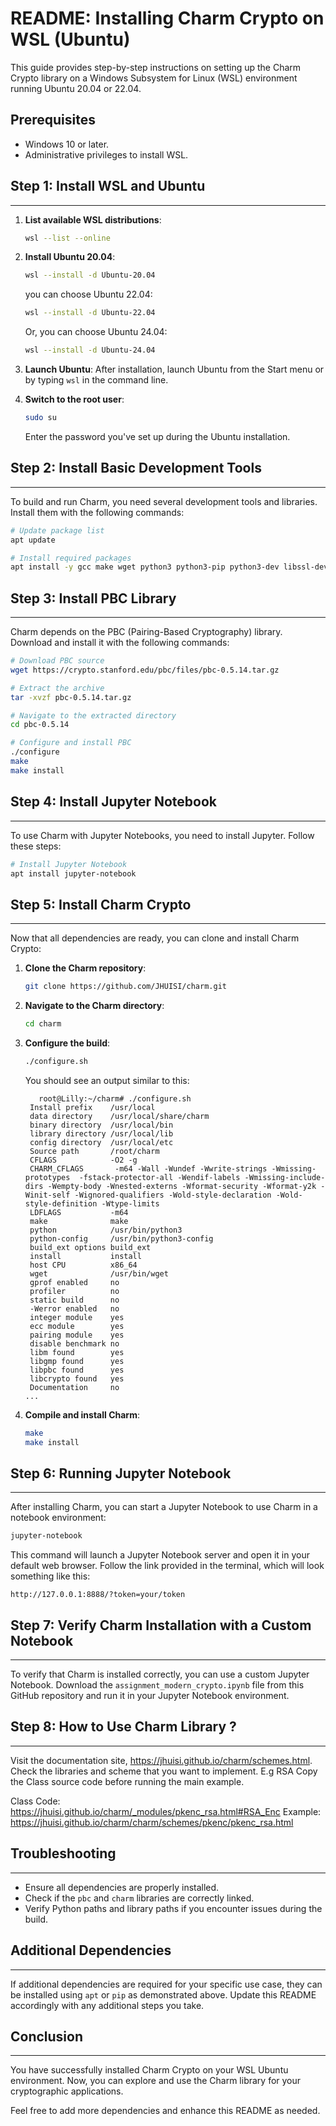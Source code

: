 
# README: Installing Charm Crypto on WSL (Ubuntu)

This guide provides step-by-step instructions on setting up the Charm Crypto library on a Windows Subsystem for Linux (WSL) environment running Ubuntu 20.04 or 22.04.

## Prerequisites

- Windows 10 or later.
- Administrative privileges to install WSL.

## Step 1: Install WSL and Ubuntu
----------------------------------

1. **List available WSL distributions**:
   ```bash
   wsl --list --online
   ```

2. **Install Ubuntu 20.04**:
   ```bash
   wsl --install -d Ubuntu-20.04
   ```
   you can choose Ubuntu 22.04:
   ```bash
   wsl --install -d Ubuntu-22.04
   ```
   Or, you can choose Ubuntu 24.04:
   ```bash
   wsl --install -d Ubuntu-24.04
   ```

3. **Launch Ubuntu**:
   After installation, launch Ubuntu from the Start menu or by typing `wsl` in the command line.

4. **Switch to the root user**:
   ```bash
   sudo su
   ```
   Enter the password you've set up during the Ubuntu installation.

## Step 2: Install Basic Development Tools
------------------------------------------

To build and run Charm, you need several development tools and libraries. Install them with the following commands:

```bash
# Update package list
apt update

# Install required packages
apt install -y gcc make wget python3 python3-pip python3-dev libssl-dev libgmp-dev bison flex
```

## Step 3: Install PBC Library
------------------------------

Charm depends on the PBC (Pairing-Based Cryptography) library. Download and install it with the following commands:

```bash
# Download PBC source
wget https://crypto.stanford.edu/pbc/files/pbc-0.5.14.tar.gz

# Extract the archive
tar -xvzf pbc-0.5.14.tar.gz

# Navigate to the extracted directory
cd pbc-0.5.14

# Configure and install PBC
./configure
make
make install
```

## Step 4: Install Jupyter Notebook
-----------------------------------

To use Charm with Jupyter Notebooks, you need to install Jupyter. Follow these steps:

```bash
# Install Jupyter Notebook
apt install jupyter-notebook

```


## Step 5: Install Charm Crypto
-------------------------------

Now that all dependencies are ready, you can clone and install Charm Crypto:

1. **Clone the Charm repository**:
   ```bash
   git clone https://github.com/JHUISI/charm.git
   ```

2. **Navigate to the Charm directory**:
   ```bash
   cd charm
   ```

3. **Configure the build**:
   ```bash
   ./configure.sh
   ```

   You should see an output similar to this:
   ```
      root@Lilly:~/charm# ./configure.sh
    Install prefix    /usr/local
    data directory    /usr/local/share/charm
    binary directory  /usr/local/bin
    library directory /usr/local/lib
    config directory  /usr/local/etc
    Source path       /root/charm
    CFLAGS            -O2 -g
    CHARM_CFLAGS       -m64 -Wall -Wundef -Wwrite-strings -Wmissing-prototypes  -fstack-protector-all -Wendif-labels -Wmissing-include-dirs -Wempty-body -Wnested-externs -Wformat-security -Wformat-y2k -Winit-self -Wignored-qualifiers -Wold-style-declaration -Wold-style-definition -Wtype-limits
    LDFLAGS           -m64
    make              make
    python            /usr/bin/python3
    python-config     /usr/bin/python3-config
    build_ext options build_ext
    install           install
    host CPU          x86_64
    wget              /usr/bin/wget
    gprof enabled     no
    profiler          no
    static build      no
    -Werror enabled   no
    integer module    yes
    ecc module        yes
    pairing module    yes
    disable benchmark no
    libm found        yes
    libgmp found      yes
    libpbc found      yes
    libcrypto found   yes
    Documentation     no
   ...
   ```

4. **Compile and install Charm**:
   ```bash
   make
   make install
   ```

## Step 6: Running Jupyter Notebook
-----------------------------------

After installing Charm, you can start a Jupyter Notebook to use Charm in a notebook environment:

```bash
jupyter-notebook
```

This command will launch a Jupyter Notebook server and open it in your default web browser. Follow the link provided in the terminal, which will look something like this:
```
http://127.0.0.1:8888/?token=your/token
```

## Step 7: Verify Charm Installation with a Custom Notebook
-----------------------------------------------------------

To verify that Charm is installed correctly, you can use a custom Jupyter Notebook. Download the `assignment_modern_crypto.ipynb` file from this GitHub repository and run it in your Jupyter Notebook environment.

## Step 8: How to Use Charm Library ? 
-----------------------------------------------------------
Visit the documentation site, https://jhuisi.github.io/charm/schemes.html.
Check the libraries and scheme that you want to implement. 
E.g RSA
Copy the Class source code before running the main example. 

Class Code:
https://jhuisi.github.io/charm/_modules/pkenc_rsa.html#RSA_Enc
Example:
https://jhuisi.github.io/charm/charm/schemes/pkenc/pkenc_rsa.html

## Troubleshooting
------------------

- Ensure all dependencies are properly installed.
- Check if the `pbc` and `charm` libraries are correctly linked.
- Verify Python paths and library paths if you encounter issues during the build.

## Additional Dependencies
--------------------------

If additional dependencies are required for your specific use case, they can be installed using `apt` or `pip` as demonstrated above. Update this README accordingly with any additional steps you take.

## Conclusion
-------------

You have successfully installed Charm Crypto on your WSL Ubuntu environment. Now, you can explore and use the Charm library for your cryptographic applications.


Feel free to add more dependencies and enhance this README as needed.

